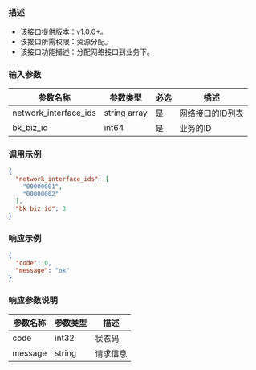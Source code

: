 ### 描述

- 该接口提供版本：v1.0.0+。
- 该接口所需权限：资源分配。
- 该接口功能描述：分配网络接口到业务下。

### 输入参数

| 参数名称      | 参数类型         | 必选  | 描述       |
|-----------|--------------|-----|--------------------|
| network_interface_ids | string array | 是   | 网络接口的ID列表 |
| bk_biz_id | int64     | 是   | 业务的ID    |

### 调用示例

```json
{
  "network_interface_ids": [
    "00000001",
    "00000002"
  ],
  "bk_biz_id": 3
}
```

### 响应示例

```json
{
  "code": 0,
  "message": "ok"
}
```

### 响应参数说明

| 参数名称    | 参数类型   | 描述   |
|---------|--------|------|
| code    | int32  | 状态码  |
| message | string | 请求信息 |
